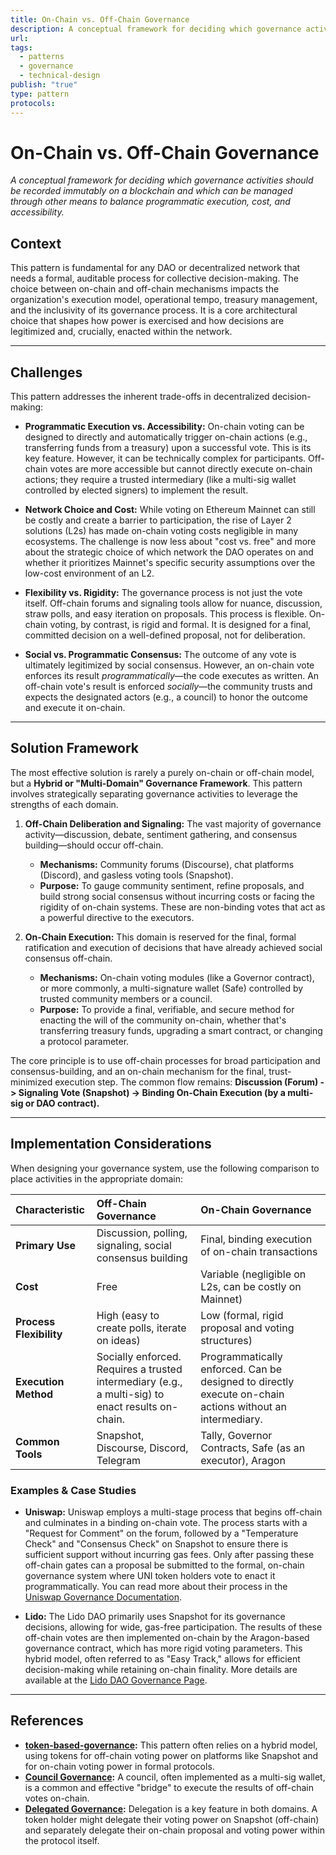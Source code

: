 ```yaml
---
title: On-Chain vs. Off-Chain Governance
description: A conceptual framework for deciding which governance activities should be recorded immutably on a blockchain and which can be managed through other means to balance programmatic execution, cost, and accessibility.
url: 
tags:
  - patterns
  - governance
  - technical-design
publish: "true"
type: pattern
protocols: 
---
```

# On-Chain vs. Off-Chain Governance

_A conceptual framework for deciding which governance activities should be recorded immutably on a blockchain and which can be managed through other means to balance programmatic execution, cost, and accessibility._

## Context

This pattern is fundamental for any DAO or decentralized network that needs a formal, auditable process for collective decision-making. The choice between on-chain and off-chain mechanisms impacts the organization's execution model, operational tempo, treasury management, and the inclusivity of its governance process. It is a core architectural choice that shapes how power is exercised and how decisions are legitimized and, crucially, enacted within the network.

---

## Challenges

This pattern addresses the inherent trade-offs in decentralized decision-making:

*   **Programmatic Execution vs. Accessibility:** On-chain voting can be designed to directly and automatically trigger on-chain actions (e.g., transferring funds from a treasury) upon a successful vote. This is its key feature. However, it can be technically complex for participants. Off-chain votes are more accessible but cannot directly execute on-chain actions; they require a trusted intermediary (like a multi-sig wallet controlled by elected signers) to implement the result.

*   **Network Choice and Cost:** While voting on Ethereum Mainnet can still be costly and create a barrier to participation, the rise of Layer 2 solutions (L2s) has made on-chain voting costs negligible in many ecosystems. The challenge is now less about "cost vs. free" and more about the strategic choice of which network the DAO operates on and whether it prioritizes Mainnet's specific security assumptions over the low-cost environment of an L2.

*   **Flexibility vs. Rigidity:** The governance process is not just the vote itself. Off-chain forums and signaling tools allow for nuance, discussion, straw polls, and easy iteration on proposals. This process is flexible. On-chain voting, by contrast, is rigid and formal. It is designed for a final, committed decision on a well-defined proposal, not for deliberation.

*   **Social vs. Programmatic Consensus:** The outcome of any vote is ultimately legitimized by social consensus. However, an on-chain vote enforces its result *programmatically*—the code executes as written. An off-chain vote's result is enforced *socially*—the community trusts and expects the designated actors (e.g., a council) to honor the outcome and execute it on-chain.

---

## Solution Framework

The most effective solution is rarely a purely on-chain or off-chain model, but a **Hybrid or "Multi-Domain" Governance Framework**. This pattern involves strategically separating governance activities to leverage the strengths of each domain.

1.  **Off-Chain Deliberation and Signaling:** The vast majority of governance activity—discussion, debate, sentiment gathering, and consensus building—should occur off-chain.
    *   **Mechanisms:** Community forums (Discourse), chat platforms (Discord), and gasless voting tools (Snapshot).
    *   **Purpose:** To gauge community sentiment, refine proposals, and build strong social consensus without incurring costs or facing the rigidity of on-chain systems. These are non-binding votes that act as a powerful directive to the executors.

2.  **On-Chain Execution:** This domain is reserved for the final, formal ratification and execution of decisions that have already achieved social consensus off-chain.
    *   **Mechanisms:** On-chain voting modules (like a Governor contract), or more commonly, a multi-signature wallet (Safe) controlled by trusted community members or a council.
    *   **Purpose:** To provide a final, verifiable, and secure method for enacting the will of the community on-chain, whether that's transferring treasury funds, upgrading a smart contract, or changing a protocol parameter.

The core principle is to use off-chain processes for broad participation and consensus-building, and an on-chain mechanism for the final, trust-minimized execution step. The common flow remains: **Discussion (Forum) -> Signaling Vote (Snapshot) -> Binding On-Chain Execution (by a multi-sig or DAO contract).**

---

## Implementation Considerations

When designing your governance system, use the following comparison to place activities in the appropriate domain:

| Characteristic | Off-Chain Governance | On-Chain Governance |
| :--- | :--- | :--- |
| **Primary Use** | Discussion, polling, signaling, social consensus building | Final, binding execution of on-chain transactions |
| **Cost** | Free | Variable (negligible on L2s, can be costly on Mainnet) |
| **Process Flexibility** | High (easy to create polls, iterate on ideas) | Low (formal, rigid proposal and voting structures) |
| **Execution Method**| Socially enforced. Requires a trusted intermediary (e.g., a multi-sig) to enact results on-chain. | Programmatically enforced. Can be designed to directly execute on-chain actions without an intermediary. |
| **Common Tools** | Snapshot, Discourse, Discord, Telegram | Tally, Governor Contracts, Safe (as an executor), Aragon |

### Examples & Case Studies

*   **Uniswap:** Uniswap employs a multi-stage process that begins off-chain and culminates in a binding on-chain vote. The process starts with a "Request for Comment" on the forum, followed by a "Temperature Check" and "Consensus Check" on Snapshot to ensure there is sufficient support without incurring gas fees. Only after passing these off-chain gates can a proposal be submitted to the formal, on-chain governance system where UNI token holders vote to enact it programmatically. You can read more about their process in the [Uniswap Governance Documentation](https://gov.uniswap.org/t/community-governance-process-update-jan-2023/19976).

*   **Lido:** The Lido DAO primarily uses Snapshot for its governance decisions, allowing for wide, gas-free participation. The results of these off-chain votes are then implemented on-chain by the Aragon-based governance contract, which has more rigid voting parameters. This hybrid model, often referred to as "Easy Track," allows for efficient decision-making while retaining on-chain finality. More details are available at the [Lido DAO Governance Page](https://lido.fi/governance).

---

## References

*   **[token-based-governance](/notes/rpp/rpp-working-docs/token-based-governance.md):** This pattern often relies on a hybrid model, using tokens for off-chain voting power on platforms like Snapshot and for on-chain voting power in formal protocols.
*   **[Council Governance](/council-governance.md):** A council, often implemented as a multi-sig wallet, is a common and effective "bridge" to execute the results of off-chain votes on-chain.
*   **[Delegated Governance](/delegated-governance.md):** Delegation is a key feature in both domains. A token holder might delegate their voting power on Snapshot (off-chain) and separately delegate their on-chain proposal and voting power within the protocol itself.